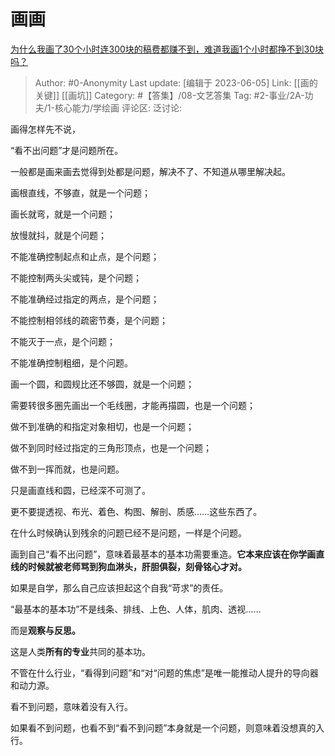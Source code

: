 # 画画
[为什么我画了30个小时连300块的稿费都赚不到，难道我画1个小时都挣不到30块吗？](https://www.zhihu.com/question/445432129/answer/1741563521)

> Author: #0-Anonymity
> Last update: [编辑于 2023-06-05]
> Link: [[画的关键]] [[画坑]]
> Category: #【答集】/08-文艺答集
> Tag: #2-事业/2A-功夫/1-核心能力/学绘画 
> 评论区:
> 泛讨论:

画得怎样先不说，

“看不出问题”才是问题所在。

一般都是画来画去觉得到处都是问题，解决不了、不知道从哪里解决起。

画根直线，不够直，就是一个问题；

画长就弯，就是一个问题；

放慢就抖，就是个问题；

不能准确控制起点和止点，是个问题；

不能控制两头尖或钝，是个问题；

不能准确经过指定的两点，是个问题；

不能控制相邻线的疏密节奏，是个问题；

不能灭于一点，是个问题；

不能准确控制粗细，是个问题。

画一个圆，和圆规比还不够圆，就是一个问题；

需要转很多圈先画出一个毛线圈，才能再描圆，也是一个问题；

做不到准确的和指定对象相切，也是一个问题；

做不到同时经过指定的三角形顶点，也是一个问题；

做不到一挥而就，也是问题。

只是画直线和圆，已经深不可测了。

更不要提透视、布光、着色、构图、解剖、质感……这些东西了。

在什么时候确认到残余的问题已经不是问题，一样是个问题。

画到自己“看不出问题”，意味着最基本的基本功需要重造。**它本来应该在你学画直线的时候就被老师骂到狗血淋头，肝胆俱裂，刻骨铭心才对。**

如果是自学，那么自己应该担起这个自我“苛求”的责任。

“最基本的基本功”不是线条、排线、上色、人体，肌肉、透视……

而是**观察与反思。**

这是人类**所有的专业**共同的基本功。

不管在什么行业，“看得到问题”和“对“问题的焦虑”是唯一能推动人提升的导向器和动力源。

看不到问题，意味着没有入行。

如果看不到问题，也看不到“看不到问题”本身就是一个问题，则意味着没想真的入行。

